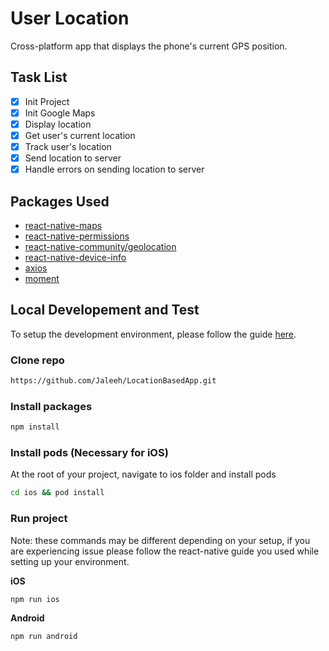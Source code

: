 # User Location

Cross-platform app that displays the phone's current GPS position.

## Task List
- [x] Init Project
- [x] Init Google Maps
- [x] Display location
- [x] Get user's current location
- [x] Track user's location
- [x] Send location to server
- [x] Handle errors on sending location to server

## Packages Used
- [react-native-maps](https://github.com/react-native-maps/react-native-maps)
- [react-native-permissions](https://github.com/zoontek/react-native-permissions)
- [react-native-community/geolocation](https://github.com/react-native-geolocation/react-native-geolocation)
- [react-native-device-info](https://github.com/react-native-device-info/react-native-device-info)
- [axios](https://github.com/axios/axios)
- [moment](https://momentjs.com/)


## Local Developement and Test
To setup the development environment, please follow the guide [here](https://reactnative.dev/docs/environment-setup).

### Clone repo
```cmd
https://github.com/Jaleeh/LocationBasedApp.git
```

### Install packages
```cmd
npm install
```


### Install pods (Necessary for iOS)
At the root of your project, navigate to ios folder and install pods
```cmd
cd ios && pod install
```


### Run project
Note: these commands may be different depending on your setup, if you are experiencing issue please follow the react-native guide you used while setting up your environment.

**iOS**
```
npm run ios
```

**Android**
```
npm run android
```
